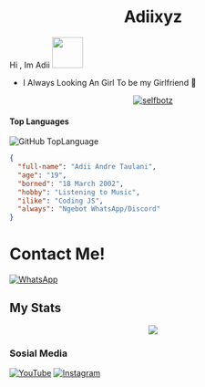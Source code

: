 <h1 align="center">Adiixyz</h1>

Hi , Im Adii <img src="https://github.com/TheDudeThatCode/TheDudeThatCode/blob/master/Assets/Hi.gif" width="54px">
- I Always Looking An Girl To be my Girlfriend 🙂

<p align="center">
<a href="#"><img title="selfbotz" 
src="https://img.shields.io/badge/Adiixyz-green?colorA=%23ff0000&colorB=%23017e40&style=for-the-badge"></a>
</p>

#### Top Languages
![GitHub TopLanguage](https://github-readme-stats.vercel.app/api/top-langs/?username=Adiixyz&layout=compact&theme=highcontrast)
<br>

```json
{
  "full-name": "Adii Andre Taulani",
  "age": "19",
  "borned": "18 March 2002",
  "hobby": "Listening to Music",
  "ilike": "Coding JS",
  "always": "Ngebot WhatsApp/Discord"
}
```
# Contact Me!
[![WhatsApp](https://img.shields.io/badge/WhatsApp-25D366?style=for-the-badge&logo=whatsapp&logoColor=white)](https://wa.me/60199782326)


## My Stats
<p align="center"><a href="https://github.com/Adiixyz"><img src="https://github-readme-stats.vercel.app/api?username=Adiixyz&show_icons=true&theme=radical"></a></p>

### Sosial Media
[![YouTube](https://img.shields.io/badge/ItzHereAdii-red?style=for-the-badge&logo=youtube&logoColor=white)](https://youtube.com/adiination)
[![Instagram](https://img.shields.io/badge/adiistah-pink?style=for-the-badge&logo=instagram&logoColor=white)](https://instagram.com/adiistah)
